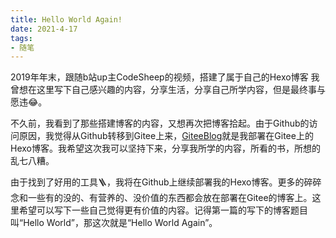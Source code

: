 ```yaml
---
title: Hello World Again!
date: 2021-4-17
tags: 
- 随笔
---
```


2019年年末，跟随b站up主CodeSheep的视频，搭建了属于自己的Hexo博客  <!-- more --> 我曾想在这里写下自己感兴趣的内容，分享生活，分享自己所学内容，但是最终事与愿违😂。

不久前，我看到了那些搭建博客的内容，又想再次把博客拾起。由于Github的访问原因，我觉得从Github转移到Gitee上来，[GiteeBlog](http://jianqiwang12.gitee.io)就是我部署在Gitee上的Hexo博客。我希望这次我可以坚持下来，分享我所学的内容，所看的书，所想的乱七八糟。

由于找到了好用的工具🪜，我将在Github上继续部署我的Hexo博客。更多的碎碎念和一些有的没的、有营养的、没价值的东西都会放在部署在Gitee的博客上。这里希望可以写下一些自己觉得更有价值的内容。记得第一篇的写下的博客题目叫“Hello World”，那这次就是“Hello World Again”。

